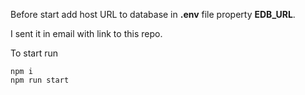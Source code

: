 Before start add host URL to database in **.env** file property **EDB_URL**.

I sent it in email with link to this repo.

To start run
```
npm i
npm run start
```
